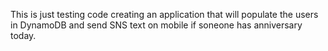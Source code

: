 This is just testing code creating an application that will populate the users in DynamoDB and send SNS text on mobile if soneone has anniversary today. 

